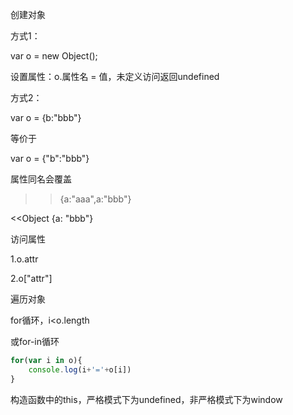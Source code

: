 创建对象

方式1：

var o = new Object();

设置属性：o.属性名 = 值，未定义访问返回undefined



方式2：

var o = {b:"bbb"}

等价于

var o = {"b":"bbb"}



属性同名会覆盖

>>{a:"aaa",a:"bbb"}

<<Object {a: "bbb"}





访问属性

1.o.attr

2.o["attr"]







遍历对象

for循环，i<o.length

或for-in循环

```javascript
for(var i in o){
    console.log(i+'='+o[i])
}
```





构造函数中的this，严格模式下为undefined，非严格模式下为window